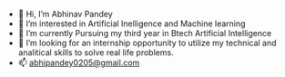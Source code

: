 - 👋 Hi, I’m Abhinav Pandey
- 👀 I’m interested in Artificial Inelligence and Machine learning 
- 🌱 I’m currently Pursuing my third year in Btech Artificial Intelligence 
- 💞️ I’m looking for an internship opportunity to utilize my technical and analitical skills to solve real life problems.
- 📫 abhipandey0205@gmail.com

<!---
abhipandey0205/abhipandey0205 is a ✨ special ✨ repository because its `README.md` (this file) appears on your GitHub profile.
You can click the Preview link to take a look at your changes.
--->
